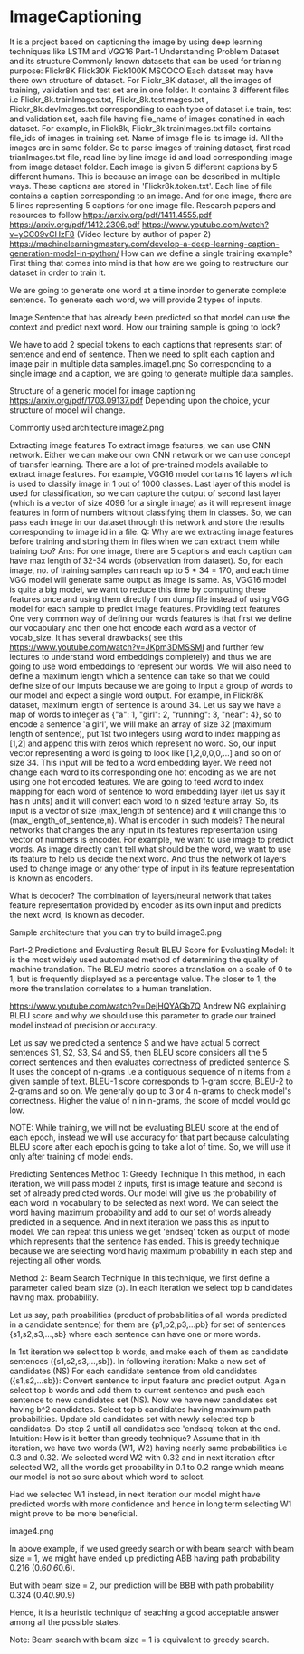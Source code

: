 # ImageCaptioning
It is a project based on captioning the image by using deep learning techniques like LSTM and VGG16
Part-1 Understanding Problem
Dataset and its structure
Commonly known datasets that can be used for trianing purpose:
Flickr8K
Flick30K
Fick100K
MSCOCO
Each dataset may have there own structure of dataset. For Flickr_8K dataset, all the images of training, validation and test set are in one folder. It contains 3 different files i.e Flickr_8k.trainImages.txt, Flickr_8k.testImages.txt , Flickr_8k.devImages.txt corresponding to each type of dataset i.e train, test and validation set, each file having file_name of images conatined in each dataset.
For example, in Flick8k, Flickr_8k.trainImages.txt file contains file_ids of images in training set. Name of image file is its image id.
All the images are in same folder. So to parse images of training dataset, first read trianImages.txt file, read line by line image id and load corresponding image from image dataset folder.
Each image is given 5 different captions by 5 different humans. This is because an image can be described in multiple ways.
These captions are stored in 'Flickr8k.token.txt'. Each line of file contains a caption corresponding to an image. And for one image, there are 5 lines representing 5 captions for one image file.
Research papers and resources to follow
https://arxiv.org/pdf/1411.4555.pdf
https://arxiv.org/pdf/1412.2306.pdf
https://www.youtube.com/watch?v=yCC09vCHzF8 (Video lecture by author of paper 2)
https://machinelearningmastery.com/develop-a-deep-learning-caption-generation-model-in-python/
How can we define a single training example?
First thing that comes into mind is that how are we going to restructure our dataset in order to train it.

We are going to generate one word at a time inorder to generate complete sentence. To generate each word, we will provide 2 types of inputs.

Image
Sentence that has already been predicted so that model can use the context and predict next word.
How our training sample is going to look?

We have to add 2 special tokens to each captions that represents start of sentence and end of sentence.
Then we need to split each caption and image pair in multiple data samples.image1.png
So corresponding to a single image and a caption, we are going to generate multiple data samples.

Structure of a generic model for image captioning
https://arxiv.org/pdf/1703.09137.pdf Depending upon the choice, your structure of model will change.

Commonly used architecture
image2.png

Extracting image features
To extract image features, we can use CNN network. Either we can make our own CNN network or we can use concept of transfer learning. There are a lot of pre-trained models available to extract image features. For example, VGG16 model contains 16 layers which is used to classify image in 1 out of 1000 classes. Last layer of this model is used for classification, so we can capture the output of second last layer (which is a vector of size 4096 for a single image) as it will represent image features in form of numbers without classifying them in classes.
So, we can pass each image in our dataset through this network and store the results corresponding to image id in a file.
Q: Why are we extracting image features before training and storing them in files when we can extract them while training too?
Ans: For one image, there are 5 captions and each caption can have max length of 32-34 words (observation from dataset). So, for each image, no. of training samples can reach up to 5 * 34 = 170, and each time VGG model will generate same output as image is same. As, VGG16 model is quite a big model, we want to reduce this time by computing these features once and using them directly from dump file instead of using VGG model for each sample to predict image features.
Providing text features
One very common way of defining our words features is that first we define our vocabulary and then one hot encode each word as a vector of vocab_size.
It has several drawbacks( see this https://www.youtube.com/watch?v=JKpm3DMSSMI and further few lectures to understand word embeddings completely) and thus we are going to use word embeddings to represent our words.
We will also need to define a maximum length which a sentence can take so that we could define size of our imputs because we are going to input a group of words to our model and expect a single word output.
For example, in Flickr8K dataset, maximum length of sentence is around 34. Let us say we have a map of words to integer as {"a": 1, "girl": 2, "running": 3, "near": 4}, so to encode a sentence 'a girl', we will make an array of size 32 (maximum length of sentence), put 1st two integers using word to index mapping as [1,2] and append this with zeros which represent no word. So, our input vector representing a word is going to look like [1,2,0,0,0,...] and so on of size 34. This input will be fed to a word embedding layer.
We need not change each word to its corresponding one hot encoding as we are not using one hot encoded features. We are going to feed word to index mapping for each word of sentence to word embedding layer (let us say it has n units) and it will convert each word to n sized feature array. So, its input is a vector of size (max_length of sentence) and it will change this to (max_length_of_sentence,n).
What is encoder in such models?
The neural networks that changes the any input in its features representation using vector of numbers is encoder. For example, we want to use image to predict words. As image directly can't tell what should be the word, we want to use its feature to help us decide the next word. And thus the network of layers used to change image or any other type of input in its feature representation is known as encoders.

What is decoder?
The combination of layers/neural network that takes feature representation provided by encoder as its own input and predicts the next word, is known as decoder.

Sample architecture that you can try to build
image3.png

Part-2 Predictions and Evaluating Result
BLEU Score for Evaluating Model:
It is the most widely used automated method of determining the quality of machine translation. The BLEU metric scores a translation on a scale of 0 to 1, but is frequently displayed as a percentage value. The closer to 1, the more the translation correlates to a human translation.

https://www.youtube.com/watch?v=DejHQYAGb7Q Andrew NG explaining BLEU score and why we should use this parameter to grade our trained model instead of precision or accuracy.

Let us say we predicted a sentence S and we have actual 5 correct sentences S1, S2, S3, S4 and S5, then BLEU score considers all the 5 correct sentences and then evaluates correctness of predicted sentence S. It uses the concept of n-grams i.e a contiguous sequence of n items from a given sample of text. BLEU-1 score corresponds to 1-gram score, BLEU-2 to 2-grams and so on. We generally go up to 3 or 4 n-grams to check model's correctness. Higher the value of n in n-grams, the score of model would go low.

NOTE:
While training, we will not be evaluating BLEU score at the end of each epoch, instead we will use accuracy for that part because calculating BLEU score after each epoch is going to take a lot of time. So, we will use it only after training of model ends.

Predicting Sentences
Method 1: Greedy Technique
In this method, in each iteration, we will pass model 2 inputs, first is image feature and second is set of already predicted words. Our model will give us the probability of each word in vocabulary to be selected as next word. We can select the word having maximum probability and add to our set of words already predicted in a sequence. And in next iteration we pass this as input to model. We can repeat this unless we get 'endseq' token as output of model which represents that the sentence has ended. This is greedy technique because we are selecting word havig maximum probability in each step and rejecting all other words.

Method 2: Beam Search Technique
In this technique, we first define a parameter called beam size (b). In each iteration we select top b candidates having max. probability.

Let us say, path proabilities (product of probabilities of all words predicted in a candidate sentence) for them are {p1,p2,p3,...pb} for set of sentences {s1,s2,s3,...,sb} where each sentence can have one or more words.

In 1st iteration we select top b words, and make each of them as candidate sentences ({s1,s2,s3,...,sb}).
In following iteration:
Make a new set of candidates (NS)
For each candidate sentence from old candidates ({s1,s2,...sb}):
Convert sentence to input feature and predict output. Again select top b words and add them to current sentence and push each sentence to new candidates set (NS).
Now we have new candidates set having b^2 candidates. Select top b candidates having maximum path probabilities.
Update old candidates set with newly selected top b candidates.
Do step 2 untill all candidates see 'endseq' token at the end.
Intuition: How is it better than greedy technique?
Assume that in ith iteration, we have two words (W1, W2) having nearly same probabilities i.e 0.3 and 0.32. We selected word W2 with 0.32 and in next iteration after selected W2, all the words get probability in 0.1 to 0.2 range which means our model is not so sure about which word to select.

Had we selected W1 instead, in next iteration our model might have predicted words with more confidence and hence in long term selecting W1 might prove to be more beneficial.

image4.png

In above example, if we used greedy search or with beam search with beam size = 1, we might have ended up predicting ABB having path probability 0.216 (0.6*0.6*0.6).

But with beam size = 2, our prediction will be BBB with path probability 0.324 (0.4*0.9*0.9)

Hence, it is a heuristic technique of seaching a good acceptable answer among all the possible states.

Note:
Beam search with beam size = 1 is equivalent to greedy search.
